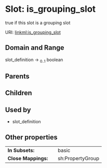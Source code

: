 
# Slot: is_grouping_slot


true if this slot is a grouping slot

URI: [linkml:is_grouping_slot](https://w3id.org/linkml/is_grouping_slot)


## Domain and Range

slot_definition &#8594;  <sub>0..1</sub> boolean

## Parents


## Children


## Used by

 * slot_definition

## Other properties

|  |  |  |
| --- | --- | --- |
| **In Subsets:** | | basic |
| **Close Mappings:** | | sh:PropertyGroup |


